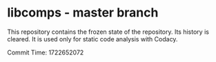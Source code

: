 # libcomps - master branch

This repository contains the frozen state of the repository.
Its history is cleared. It is used only for static code
analysis with Codacy.

Commit Time: 1722652072